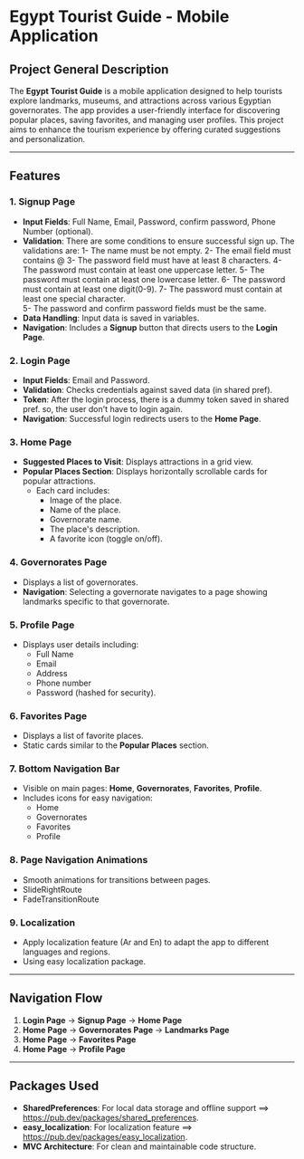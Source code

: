 # Egypt Tourist Guide - Mobile Application

## Project General Description

The **Egypt Tourist Guide** is a mobile application designed to help tourists explore landmarks, museums, and attractions across various Egyptian governorates. The app provides a user-friendly interface for discovering popular places, saving favorites, and managing user profiles. This project aims to enhance the tourism experience by offering curated suggestions and personalization.

---

## Features 

### 1. Signup Page
- **Input Fields**: Full Name, Email, Password, confirm password, Phone Number (optional).
- **Validation**: There are some conditions to ensure successful sign up.
   The validations are:
   1- The name must be not empty.
   2- The email field must contains @
   3- The password field must have at least 8 characters.
   4- The password must contain at least one uppercase letter.
   5- The password must contain at least one lowercase letter.
   6- The password must contain at least one digit(0-9).
   7- The password must contain at least one special character.  
   5- The password and confirm password fields must be the same.
- **Data Handling**: Input data is saved in variables.
- **Navigation**: Includes a **Signup** button that directs users to the **Login Page**.

### 2. Login Page
- **Input Fields**: Email and Password.          
- **Validation**: Checks credentials against saved data (in shared pref).    
- **Token**: After the login process, there is a dummy token saved in shared pref. so, the user don't have to login again.   
- **Navigation**: Successful login redirects users to the **Home Page**.    

### 3. Home Page
- **Suggested Places to Visit**: Displays attractions in a grid view.
- **Popular Places Section**: Displays horizontally scrollable cards for popular attractions.
  - Each card includes:
    - Image of the place.
    - Name of the place.
    - Governorate name.
    - The place's description.
    - A favorite icon (toggle on/off).

### 4. Governorates Page
- Displays a list of governorates.
- **Navigation**: Selecting a governorate navigates to a page showing landmarks specific to that governorate.

### 5. Profile Page
- Displays user details including:
  - Full Name
  - Email
  - Address
  - Phone number
  - Password (hashed for security).

### 6. Favorites Page
- Displays a list of favorite places.
- Static cards similar to the **Popular Places** section.

### 7. Bottom Navigation Bar
- Visible on main pages: **Home**, **Governorates**, **Favorites**, **Profile**.
- Includes icons for easy navigation:
  - Home
  - Governorates
  - Favorites
  - Profile

### 8. Page Navigation Animations
- Smooth animations for transitions between pages.
- SlideRightRoute
- FadeTransitionRoute

### 9. Localization
- Apply localization feature (Ar and En) to adapt the app to different languages and regions.
- Using easy localization package.
---

## Navigation Flow
1. **Login Page** → **Signup Page** → **Home Page**
2. **Home Page** → **Governorates Page** → **Landmarks Page**
3. **Home Page** → **Favorites Page**
4. **Home Page** → **Profile Page**
   
-------

## **Packages Used**
- **SharedPreferences**: For local data storage and offline support ==> https://pub.dev/packages/shared_preferences.
- **easy_localization**: For localization feature ==> https://pub.dev/packages/easy_localization.
- **MVC Architecture**: For clean and maintainable code structure.
